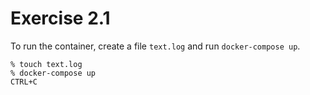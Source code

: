 # Exercise 2.1

To run the container, create a file `text.log` and run `docker-compose up`.

```
% touch text.log
% docker-compose up
CTRL+C
```
